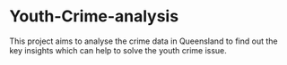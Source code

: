 # Youth-Crime-analysis
This project aims to analyse the crime data in Queensland to find out the key insights which can help to solve the youth crime issue.

